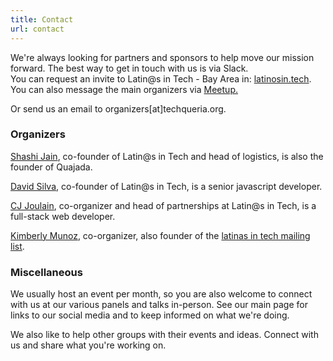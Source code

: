 ```yaml
---
title: Contact
url: contact
---
```


We're always looking for partners and sponsors to help move our mission forward.
The best way to get in touch with us is via Slack.  
You can request an invite to Latin@s in Tech - Bay Area in: <a href="http://latinosin.tech/" target="_blank">latinosin.tech</a>.
You can also message the main organizers via <a href="http://www.meetup.com/Latinos-in-Tech-Bay-Area/" target="_blank">Meetup.</a>

Or send us an email to organizers[at]techqueria.org.

<h3>Organizers</h3>

<a href="https://www.linkedin.com/in/quahada" target="_blank">Shashi Jain</a>, co-founder of
Latin@s in Tech and head of logistics, is also the founder of Quajada.

<a href="https://www.linkedin.com/in/dvidsilva" target="_blank">David Silva</a>, co-founder of
Latin@s in Tech, is a senior javascript developer.

<a href="https://www.linkedin.com/in/cjoulain" target="_blank">CJ Joulain</a>, co-organizer and head
of partnerships at Latin@s in Tech, is a full-stack web developer.

<a href="https://www.linkedin.com/in/kimberlymunoz" target="_blank">Kimberly Munoz</a>, co-organizer, also founder
of the <a href="http://tinyletter.com/latinasintech" target="_blank">latinas in tech mailing list</a>.

<h3>Miscellaneous</h3>

We usually host an event per month, so you are also welcome to connect with us at our various panels and talks in-person.
See our main page for links to our social media and to keep informed on what we're doing.

We also like to help other groups with their events and ideas.  Connect with us and share what you're working on.
